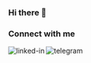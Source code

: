 ### Hi there 👋


### Connect with me

[<img align="left" alt="linked-in" src="https://img.shields.io/badge/linkedin-%230077B5.svg?&style=for-the-badge&logo=linkedin&logoColor=white" />](https://www.linkedin.com/in/nina-bulavina-6647b9195/) 

[<img align="left" alt="telegram" src="https://img.shields.io/badge/telegram@amorgunov-%230077B5.svg?&style=for-the-badge&logo=telegram&color=fedcba" />](https://t.me/nbulavina)



<!--
**BulavinaNk/BulavinaNk** is a ✨ _special_ ✨ repository because its `README.md` (this file) appears on your GitHub profile.

Here are some ideas to get you started:

- 🔭 I’m currently working on ...
- 🌱 I’m currently learning ...
- 👯 I’m looking to collaborate on ...
- 🤔 I’m looking for help with ...
- 💬 Ask me about ...
- 📫 How to reach me: ...
- 😄 Pronouns: ...
- ⚡ Fun fact: ...
-->
